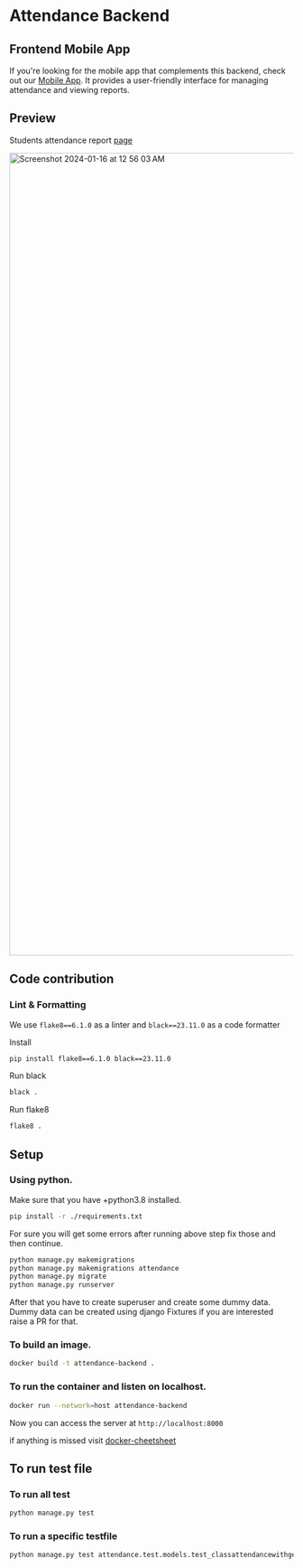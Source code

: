 # Attendance Backend

## Frontend Mobile App

If you're looking for the mobile app that complements this backend, check out our [Mobile App](https://github.com/sst-product-team/attendance-app/releases/). It provides a user-friendly interface for managing attendance and viewing reports.

## Preview
Students attendance report  [page](https://attendancebackend-v9zk.onrender.com/attendance/studentAttendance/kushagra.23bcs10165/)
<div style="display: flex; justify-content: space-between;">
  <img width="1421" alt="Screenshot 2024-01-16 at 12 56 03 AM" src="https://github.com/sst-product-team/attendance-backend/assets/39624018/4edff32f-69d1-4c2b-988f-f2ef8a443c94">
</div>

## Code contribution

### Lint & Formatting
We use `flake8==6.1.0` as a linter and `black==23.11.0` as a code formatter

Install
```bash
pip install flake8==6.1.0 black==23.11.0
```

Run black
```bash
black .
```

Run flake8
```bash
flake8 .
```

## Setup

### Using python.

Make sure that you have +python3.8 installed.

```bash
pip install -r ./requirements.txt
```

For sure you will get some errors after running above step fix those and then continue.

```bash
python manage.py makemigrations
python manage.py makemigrations attendance
python manage.py migrate
python manage.py runserver
```

After that you have to create superuser and create some dummy data.
Dummy data can be created using django Fixtures if you are interested raise a PR for that.

### To build an image.
```bash
docker build -t attendance-backend .
```

### To run the container and listen on localhost.
```bash
docker run --network=host attendance-backend
```

Now you can access the server at `http://localhost:8000`

if anything is missed visit [docker-cheetsheet](https://docs.docker.com/get-started/docker_cheatsheet.pdf)

## To run test file

### To run all test
```bash
python manage.py test
```
### To run a specific testfile
```bash
python manage.py test attendance.test.models.test_classattendancewithgeolocationTest
```

